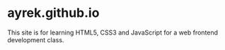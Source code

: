 # ayrek.github.io
This site is for learning HTML5, CSS3 and JavaScript for a web frontend development class.
